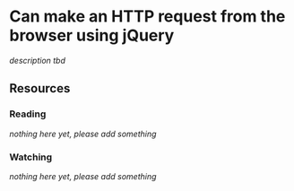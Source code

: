 # Can make an HTTP request from the browser using jQuery

_description tbd_

## Resources

### Reading

_nothing here yet, please add something_

### Watching

_nothing here yet, please add something_
